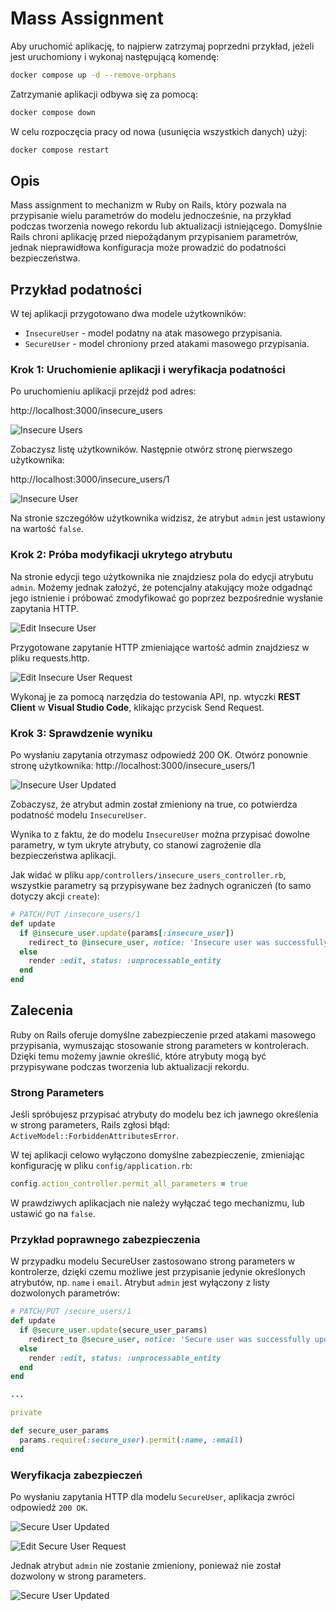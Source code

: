 # Mass Assignment

Aby uruchomić aplikację, to najpierw zatrzymaj poprzedni przykład, jeżeli jest uruchomiony i wykonaj następującą komendę:
```bash
docker compose up -d --remove-orphans
```

Zatrzymanie aplikacji odbywa się za pomocą:
```bash
docker compose down
```

W celu rozpoczęcia pracy od nowa (usunięcia wszystkich danych) użyj:
```bash
docker compose restart
```

## Opis

Mass assignment to mechanizm w Ruby on Rails, który pozwala na przypisanie wielu parametrów do modelu jednocześnie, na przykład podczas tworzenia nowego rekordu lub aktualizacji istniejącego. Domyślnie Rails chroni aplikację przed niepożądanym przypisaniem parametrów, jednak nieprawidłowa konfiguracja może prowadzić do podatności bezpieczeństwa.

## Przykład podatności

W tej aplikacji przygotowano dwa modele użytkowników:
- `InsecureUser` - model podatny na atak masowego przypisania.
- `SecureUser` - model chroniony przed atakami masowego przypisania.

### Krok 1: Uruchomienie aplikacji i weryfikacja podatności

Po uruchomieniu aplikacji przejdź pod adres:

http://localhost:3000/insecure_users

![Insecure Users](./screenshots/insecure-users.png)

Zobaczysz listę użytkowników. Następnie otwórz stronę pierwszego użytkownika:

http://localhost:3000/insecure_users/1

![Insecure User](./screenshots/show-insecure-user.png)

Na stronie szczegółów użytkownika widzisz, że atrybut `admin` jest ustawiony na wartość `false`.

### Krok 2: Próba modyfikacji ukrytego atrybutu

Na stronie edycji tego użytkownika nie znajdziesz pola do edycji atrybutu `admin`. Możemy jednak założyć, że potencjalny atakujący może odgadnąć jego istnienie i próbować zmodyfikować go poprzez bezpośrednie wysłanie zapytania HTTP.

![Edit Insecure User](./screenshots/edit-insecure-user.png)

Przygotowane zapytanie HTTP zmieniające wartość admin znajdziesz w pliku requests.http.

![Edit Insecure User Request](./screenshots/update-insecure.png)

Wykonaj je za pomocą narzędzia do testowania API, np. wtyczki **REST Client** w **Visual Studio Code**, klikając przycisk Send Request.

### Krok 3: Sprawdzenie wyniku
Po wysłaniu zapytania otrzymasz odpowiedź 200 OK. Otwórz ponownie stronę użytkownika:
http://localhost:3000/insecure_users/1

![Insecure User Updated](./screenshots/show-updated-insecure.png)

Zobaczysz, że atrybut admin został zmieniony na true, co potwierdza podatność modelu `InsecureUser`.

Wynika to z faktu, że do modelu `InsecureUser` można przypisać dowolne parametry, w tym ukryte atrybuty, co stanowi zagrożenie dla bezpieczeństwa aplikacji.

Jak widać w pliku `app/controllers/insecure_users_controller.rb`, wszystkie parametry są przypisywane bez żadnych ograniczeń (to samo dotyczy akcji `create`):
```ruby
# PATCH/PUT /insecure_users/1
def update
  if @insecure_user.update(params[:insecure_user])
    redirect_to @insecure_user, notice: 'Insecure user was successfully updated.', status: :see_other
  else
    render :edit, status: :unprocessable_entity
  end
end
```

## Zalecenia

Ruby on Rails oferuje domyślne zabezpieczenie przed atakami masowego przypisania, wymuszając stosowanie strong parameters w kontrolerach. Dzięki temu możemy jawnie określić, które atrybuty mogą być przypisywane podczas tworzenia lub aktualizacji rekordu.

### Strong Parameters
Jeśli spróbujesz przypisać atrybuty do modelu bez ich jawnego określenia w strong parameters, Rails zgłosi błąd:
`ActiveModel::ForbiddenAttributesError`.

W tej aplikacji celowo wyłączono domyślne zabezpieczenie, zmieniając konfigurację w pliku `config/application.rb`:

```ruby
config.action_controller.permit_all_parameters = true
```

W prawdziwych aplikacjach nie należy wyłączać tego mechanizmu, lub ustawić go na `false`.

### Przykład poprawnego zabezpieczenia
W przypadku modelu SecureUser zastosowano strong parameters w kontrolerze, dzięki czemu możliwe jest przypisanie jedynie określonych atrybutów, np. `name` i `email`. Atrybut `admin` jest wyłączony z listy dozwolonych parametrów:

```ruby
# PATCH/PUT /secure_users/1
def update
  if @secure_user.update(secure_user_params)
    redirect_to @secure_user, notice: 'Secure user was successfully updated.', status: :see_other
  else
    render :edit, status: :unprocessable_entity
  end
end

...

private

def secure_user_params
  params.require(:secure_user).permit(:name, :email)
end
```

### Weryfikacja zabezpieczeń
Po wysłaniu zapytania HTTP dla modelu `SecureUser`, aplikacja zwróci odpowiedź `200 OK`. 

![Secure User Updated](./screenshots/show-secure.png)

![Edit Secure User Request](./screenshots/update-secure.png)

Jednak atrybut `admin` nie zostanie zmieniony, ponieważ nie został dozwolony w strong parameters.

![Secure User Updated](./screenshots/show-updated-secure.png)